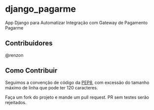 # django_pagarme
App Django para Automatizar Integração com Gateway de Pagamento Pagarme

## Contribuidores

@renzon

## Como Contribuir

Seguimos a convenção de código da [PEP8](https://www.python.org/dev/peps/pep-0008/), com excessão do tamanho máximo de
linha que pode ter 120 caracteres.

Faça um fork do projeto e mande um pull request. PR sem testes serão rejeitados.
